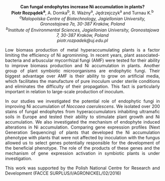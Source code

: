 <center><strong>Can fungal endophytes increase Ni accumulation in plants?</strong>

<center><strong>Piotr Rozpądek<sup>a</sup></strong>, A. Domka<sup>b</sup>, R. Ważny<sup>a</sup>, Jędrzejczyk<sup>a</sup> and Turnau K.<sup>b</sup>

<center><i><sup>a</sup>Malopolska Centre of Biotechnology, Jagiellonian University,
Gronostajowa 7a, 30-387 Kraków, Poland</i>

<center><i><sup>b</sup>Institute of Environmental Sciences, Jagiellonian University,
Gronostajowa 7, 30-387 Kraków, Poland</i>

<center><i>piotr.rozpadek@uj.edu.pl</i>

<p style=text-align:justify>Low biomass production of metal hyperaccumulating plants is a factor
limiting the efficiency of Ni agrominning. In recent years, plant
associated-bacteria and arbuscular mycorrhizal fungi (AMF) were tested
for their ability to improve biomass production and Ni accumulation in
plants. Another group of plant symbiotic microorganisms are endophytic
fungi. Their biggest advantage over AMF is their ability to grow on
artificial media, which facilitates the manufacture of pure inoculum
under sterile conditions and eliminates the difficulty of their
propagation. This fact is particularly important in relation to
large-scale production of inoculum.

<p style=text-align:justify>In our studies we investigated the potential role of endophytic fungi in
improving Ni accumulation of <i>Noccaea caerulescens</i>. We isolated over
200 stains of fungal endophytes from hyperaccumulators inhabiting
ultramafic soils in Europe and tested their ability to stimulate plant
growth and Ni accumulation. We also investigated the mechanism of
endophyte induced alterations in Ni accumulation. Comparing gene
expression profiles (Next Generation Sequencing) of plants that
developed the Ni accumulation phenotype with plants that were not
affected by inoculation with the fungus allowed us to select genes
potentially responsible for the development of the beneficial phenotype.
The role of the products of these genes and the mechanism of gene
expression activation in symbiotic plants is under investigation.

<p style=text-align:justify>This work was supported by the Polish National Centre for Research and
Development (FACCE SURPLUS/I/AGRONICKEL/02/2016)
